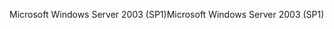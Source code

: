 <span data-ttu-id="ff7b4-101">Microsoft Windows Server 2003 (SP1)</span><span class="sxs-lookup"><span data-stu-id="ff7b4-101">Microsoft Windows Server 2003 (SP1)</span></span>
